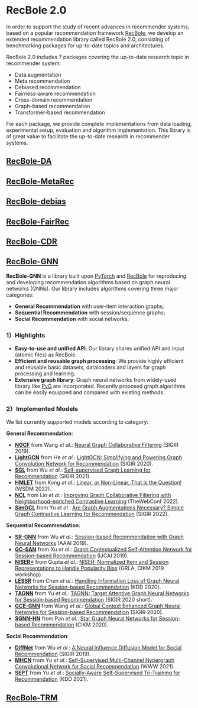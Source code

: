 # RecBole 2.0
In order to support the study of recent advances in recommender
systems, based on a popular recommendation framework [RecBole](https://github.com/RUCAIBox/Recbole), we develop an extended recommendation library called RecBole 2.0, consisting of benchmarking packages for up-to-date topics and architectures. 

RecBole 2.0 includes 7 packages covering the up-to-date research topic in recommender system:

* Data augmentation
* Meta recommendation
* Debiased recommendation
* Fairness-aware recommendation
* Cross-domain recommendation
* Graph-based recommendation
* Transformer-based recommendation

For each package, we provide complete implementations from data loading, experimental
setup, evaluation and algorithm implementation. This library is of great value to facilitate the up-to-date research in recommender
systems. 


## [RecBole-DA](https://github.com/RUCAIBox/RecBole-DA)

## [RecBole-MetaRec](https://github.com/nuster1128/RecBole-MetaRec)

## [RecBole-debias](https://github.com/JingsenZhang/RecBole-Debias)

## [RecBole-FairRec](https://github.com/TangJiakai/RecBole-FairRec)

## [RecBole-CDR](https://github.com/RUCAIBox/RecBole-CDR)

## [RecBole-GNN](https://github.com/RUCAIBox/RecBole-GNN)
**RecBole-GNN** is a library built upon [PyTorch](https://pytorch.org) and [RecBole](https://github.com/RUCAIBox/RecBole) for reproducing and developing recommendation algorithms based on graph neural networks (GNNs). Our library includes algorithms covering three major categories:
* **General Recommendation** with user-item interaction graphs;
* **Sequential Recommendation** with session/sequence graphs;
* **Social Recommendation** with social networks.

### 1）Highlights

* **Easy-to-use and unified API**:
    Our library shares unified API and input (atomic files) as RecBole.
* **Efficient and reusable graph processing**:
    We provide highly efficient and reusable basic datasets, dataloaders and layers for graph processing and learning.
* **Extensive graph library**:
    Graph neural networks from widely-used library like [PyG](https://github.com/pyg-team/pytorch_geometric) are incorporated. Recently proposed graph algorithms can be easily equipped and compared with existing methods.

### 2）Implemented Models

We list currently supported models according to category:

**General Recommendation**:

* **[NGCF](recbole_gnn/model/general_recommender/ngcf.py)** from Wang *et al.*: [Neural Graph Collaborative Filtering](https://arxiv.org/abs/1905.08108) (SIGIR 2019).
* **[LightGCN](recbole_gnn/model/general_recommender/lightgcn.py)** from He *et al.*: [LightGCN: Simplifying and Powering Graph Convolution Network for Recommendation](https://arxiv.org/abs/2002.02126) (SIGIR 2020).
* **[SGL](recbole_gnn/model/general_recommender/sgl.py)** from Wu *et al.*: [Self-supervised Graph Learning for Recommendation](https://arxiv.org/abs/2010.10783) (SIGIR 2021).
* **[HMLET](recbole_gnn/model/general_recommender/hmlet.py)** from Kong *et al.*: [Linear, or Non-Linear, That is the Question!](https://arxiv.org/abs/2111.07265) (WSDM 2022).
* **[NCL](recbole_gnn/model/general_recommender/ncl.py)** from Lin *et al.*: [Improving Graph Collaborative Filtering with Neighborhood-enriched Contrastive Learning](https://arxiv.org/abs/2202.06200) (TheWebConf 2022).
* **[SimGCL](recbole_gnn/model/general_recommender/simgcl.py)** from Yu *et al.*: [Are Graph Augmentations Necessary? Simple Graph Contrastive Learning for Recommendation](https://arxiv.org/abs/2112.08679) (SIGIR 2022).

**Sequential Recommendation**:

* **[SR-GNN](recbole_gnn/model/sequential_recommender/srgnn.py)** from Wu *et al.*: [Session-based Recommendation with Graph Neural Networks](https://arxiv.org/abs/1811.00855) (AAAI 2019).
* **[GC-SAN](recbole_gnn/model/sequential_recommender/gcsan.py)** from Xu *et al.*: [Graph Contextualized Self-Attention Network for Session-based Recommendation](https://www.ijcai.org/proceedings/2019/547) (IJCAI 2019).
* **[NISER+](recbole_gnn/model/sequential_recommender/niser.py)** from Gupta *et al.*: [NISER: Normalized Item and Session Representations to Handle Popularity Bias](https://arxiv.org/abs/1909.04276) (GRLA, CIKM 2019 workshop).
* **[LESSR](recbole_gnn/model/sequential_recommender/lessr.py)** from Chen *et al.*: [Handling Information Loss of Graph Neural Networks for Session-based Recommendation](https://dl.acm.org/doi/10.1145/3394486.3403170) (KDD 2020).
* **[TAGNN](recbole_gnn/model/sequential_recommender/tagnn.py)** from Yu *et al.*: [TAGNN: Target Attentive Graph Neural Networks for Session-based Recommendation](https://arxiv.org/abs/2005.02844) (SIGIR 2020 short).
* **[GCE-GNN](recbole_gnn/model/sequential_recommender/gcegnn.py)** from Wang *et al.*: [Global Context Enhanced Graph Neural Networks for Session-based Recommendation](https://arxiv.org/abs/2106.05081) (SIGIR 2020).
* **[SGNN-HN](recbole_gnn/model/sequential_recommender/sgnnhn.py)** from Pan *et al.*: [Star Graph Neural Networks for Session-based Recommendation](https://dl.acm.org/doi/10.1145/3340531.3412014) (CIKM 2020).

**Social Recommendation**:

* **[DiffNet](recbole_gnn/model/social_recommender/diffnet.py)** from Wu *et al.*: [A Neural Influence Diffusion Model for Social Recommendation](https://arxiv.org/abs/1904.10322) (SIGIR 2019).
* **[MHCN](recbole_gnn/model/social_recommender/mhcn.py)** from Yu *et al.*: [Self-Supervised Multi-Channel Hypergraph Convolutional Network for Social Recommendation](https://doi.org/10.1145/3442381.3449844) (WWW 2021).
* **[SEPT](recbole_gnn/model/social_recommender/sept.py)** from Yu *et al.*: [Socially-Aware Self-Supervised Tri-Training for Recommendation](https://doi.org/10.1145/3447548.3467340) (KDD 2021).

## [RecBole-TRM](https://github.com/RUCAIBOX/RecBole-TRM)

